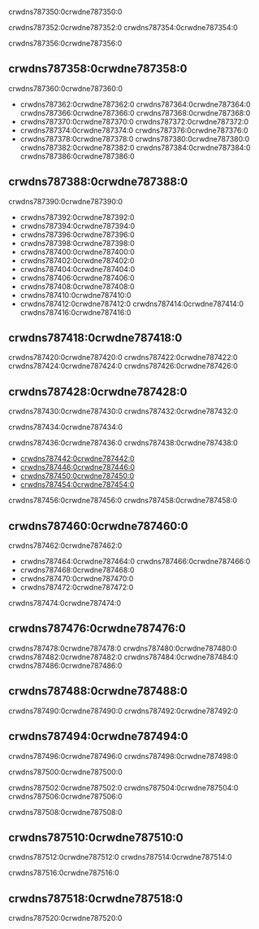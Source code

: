 crwdns787350:0crwdne787350:0

crwdns787352:0crwdne787352:0 crwdns787354:0crwdne787354:0

crwdns787356:0crwdne787356:0

## crwdns787358:0crwdne787358:0

crwdns787360:0crwdne787360:0

- crwdns787362:0crwdne787362:0 crwdns787364:0crwdne787364:0 crwdns787366:0crwdne787366:0 crwdns787368:0crwdne787368:0
- crwdns787370:0crwdne787370:0 crwdns787372:0crwdne787372:0
- crwdns787374:0crwdne787374:0 crwdns787376:0crwdne787376:0
- crwdns787378:0crwdne787378:0 crwdns787380:0crwdne787380:0 crwdns787382:0crwdne787382:0 crwdns787384:0crwdne787384:0 crwdns787386:0crwdne787386:0

## crwdns787388:0crwdne787388:0

crwdns787390:0crwdne787390:0

- crwdns787392:0crwdne787392:0
- crwdns787394:0crwdne787394:0
- crwdns787396:0crwdne787396:0
- crwdns787398:0crwdne787398:0
- crwdns787400:0crwdne787400:0
- crwdns787402:0crwdne787402:0
- crwdns787404:0crwdne787404:0
- crwdns787406:0crwdne787406:0
- crwdns787408:0crwdne787408:0
- crwdns787410:0crwdne787410:0
- crwdns787412:0crwdne787412:0 crwdns787414:0crwdne787414:0 crwdns787416:0crwdne787416:0

## crwdns787418:0crwdne787418:0

crwdns787420:0crwdne787420:0 crwdns787422:0crwdne787422:0 crwdns787424:0crwdne787424:0 crwdns787426:0crwdne787426:0

## crwdns787428:0crwdne787428:0

crwdns787430:0crwdne787430:0 crwdns787432:0crwdne787432:0

crwdns787434:0crwdne787434:0

crwdns787436:0crwdne787436:0 crwdns787438:0crwdne787438:0

- [crwdns787442:0crwdne787442:0](crwdns787440:0crwdne787440:0)
- [crwdns787446:0crwdne787446:0](crwdns787444:0crwdne787444:0)
- [crwdns787450:0crwdne787450:0](crwdns787448:0crwdne787448:0)
- [crwdns787454:0crwdne787454:0](crwdns787452:0crwdne787452:0)

crwdns787456:0crwdne787456:0 crwdns787458:0crwdne787458:0

## crwdns787460:0crwdne787460:0

crwdns787462:0crwdne787462:0

- crwdns787464:0crwdne787464:0 crwdns787466:0crwdne787466:0
- crwdns787468:0crwdne787468:0
- crwdns787470:0crwdne787470:0
- crwdns787472:0crwdne787472:0

crwdns787474:0crwdne787474:0

## crwdns787476:0crwdne787476:0

crwdns787478:0crwdne787478:0 crwdns787480:0crwdne787480:0 crwdns787482:0crwdne787482:0 crwdns787484:0crwdne787484:0 crwdns787486:0crwdne787486:0

## crwdns787488:0crwdne787488:0

crwdns787490:0crwdne787490:0 crwdns787492:0crwdne787492:0

## crwdns787494:0crwdne787494:0

crwdns787496:0crwdne787496:0 crwdns787498:0crwdne787498:0

crwdns787500:0crwdne787500:0

crwdns787502:0crwdne787502:0 crwdns787504:0crwdne787504:0 crwdns787506:0crwdne787506:0

crwdns787508:0crwdne787508:0

## crwdns787510:0crwdne787510:0

crwdns787512:0crwdne787512:0 crwdns787514:0crwdne787514:0

crwdns787516:0crwdne787516:0

## crwdns787518:0crwdne787518:0

crwdns787520:0crwdne787520:0